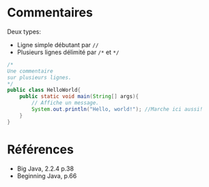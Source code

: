 # Commentaires

Deux types: 
* Ligne simple débutant par `//`
* Plusieurs lignes délimité par `/*` et `*/`


```java
/*
Une commentaire
sur plusieurs lignes.
*/
public class HelloWorld{
    public static void main(String[] args){
        // Affiche un message.
        System.out.println("Hello, world!"); //Marche ici aussi!
    }
}
```

# Références
* Big Java, 2.2.4 p.38
* Beginning Java, p.66